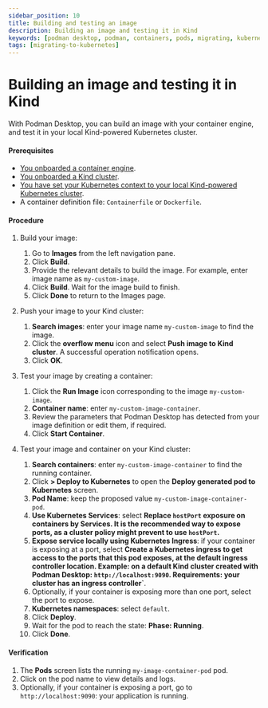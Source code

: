 ```yaml
---
sidebar_position: 10
title: Building and testing an image
description: Building an image and testing it in Kind
keywords: [podman desktop, podman, containers, pods, migrating, kubernetes, kind]
tags: [migrating-to-kubernetes]
---
```


# Building an image and testing it in Kind

With Podman Desktop, you can build an image with your container engine, and test it in your local Kind-powered Kubernetes cluster.

#### Prerequisites

- [You onboarded a container engine](/docs/containers).
- [You onboarded a Kind cluster](/docs/kind).
- [You have set your Kubernetes context to your local Kind-powered Kubernetes cluster](/docs/kind/working-with-your-local-kind-cluster).
- A container definition file: `Containerfile` or `Dockerfile`.

#### Procedure

1. Build your image:

   1. Go to **Images** from the left navigation pane.
   1. Click **Build**.
   1. Provide the relevant details to build the image. For example, enter image name as `my-custom-image`.
   1. Click **Build**. Wait for the image build to finish.
   1. Click **Done** to return to the Images page.

1. Push your image to your Kind cluster:

   1. **<Icon icon="fa-solid fa-cloud" size="lg" /> Search images**: enter your image name `my-custom-image` to find the image.
   1. Click the **overflow menu** icon and select **Push image to Kind cluster**. A successful operation notification opens.
   1. Click **OK**.

1. Test your image by creating a container:

   1. Click the **Run Image** icon corresponding to the image `my-custom-image`.
   1. **Container name**: enter `my-custom-image-container`.
   1. Review the parameters that Podman Desktop has detected from your image definition or edit them, if required.
   1. Click **Start Container**.

1. Test your image and container on your Kind cluster:

   1. **<Icon icon="fa-solid fa-cloud" size="lg" /> Search containers**: enter `my-custom-image-container` to find the running container.
   1. Click **<Icon icon="fa-solid fa-ellipsis-v" size="lg" /> > <Icon icon="fa-solid fa-rocket" size="lg" /> Deploy to Kubernetes** to open the **Deploy generated pod to Kubernetes** screen.
   1. **Pod Name**: keep the proposed value `my-custom-image-container-pod`.
   1. **Use Kubernetes Services**: select **Replace `hostPort` exposure on containers by Services. It is the recommended way to expose ports, as a cluster policy might prevent to use `hostPort`.**
   1. **Expose service locally using Kubernetes Ingress**: if your container is exposing at a port, select **Create a Kubernetes ingress to get access to the ports that this pod exposes, at the default ingress controller location. Example: on a default Kind cluster created with Podman Desktop: `http://localhost:9090`. Requirements: your cluster has an ingress controller`**.
   1. Optionally, if your container is exposing more than one port, select the port to expose.
   1. **Kubernetes namespaces**: select `default`.
   1. Click **<Icon icon="fa-solid fa-rocket" size="lg" /> Deploy**.
   1. Wait for the pod to reach the state: **Phase: Running**.
   1. Click **Done**.

#### Verification

1. The **<Icon icon="fa-solid fa-cubes" size="lg" /> Pods** screen lists the running `my-image-container-pod` pod.
1. Click on the pod name to view details and logs.
1. Optionally, if your container is exposing a port, go to `http://localhost:9090`: your application is running.
